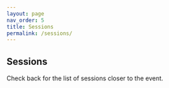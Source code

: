 ```yaml
---
layout: page
nav_order: 5
title: Sessions
permalink: /sessions/
---
```


## Sessions

<p />

Check back for the list of sessions closer to the event.
